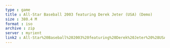```yaml
---
type : game
title : All-Star Baseball 2003 featuring Derek Jeter (USA) (Demo)
size : 380.4 M
format : iso
archive : zip
server : myrient
link2 : All-Star%20Baseball%202003%20featuring%20Derek%20Jeter%20%28USA%29%20%28Demo%29
---
```

